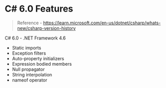 # C# 6.0 Features

> Reference - https://learn.microsoft.com/en-us/dotnet/csharp/whats-new/csharp-version-history


C# 6.0 - .NET Framework 4.6

* Static imports
* Exception filters
* Auto-property initializers
* Expression bodied members
* Null propagator
* String interpolation
* nameof operator


